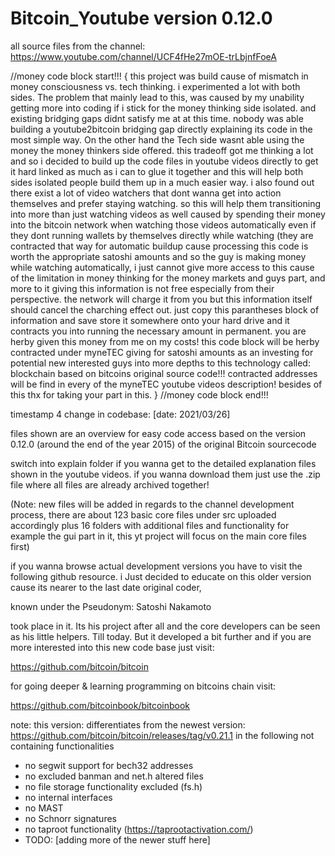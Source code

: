 # Bitcoin_Youtube version 0.12.0
all source files from the channel: https://www.youtube.com/channel/UCF4fHe27mOE-trLbjnfFoeA

//money code block start!!!
{
this project was build cause of mismatch in money consciousness vs. tech thinking. i experimented a lot with both sides. 
The problem that mainly lead to this, was caused by my unability getting more into coding if i stick for the money thinking side isolated. and existing bridging gaps didnt satisfy me at at this time. nobody was able building a youtube2bitcoin bridging gap directly explaining its code in the most simple way. On the other hand the Tech side wasnt able using the money the money thinkers side offered. this tradeoff got me thinking a lot and so i decided to build up the code files in youtube videos directly to get it hard linked as much as i can to glue it together and this will help both sides isolated people build them up in a much easier way. i also found out there exist a lot of video watchers that dont wanna get into action themselves and prefer staying watching. so this will help them transitioning into more than just watching videos as well caused by spending their money into the bitcoin network when watching those videos automatically even if they dont running wallets by themselves directly while watching (they are contracted that way for automatic buildup cause processing this code is worth the appropriate satoshi amounts and so the guy is making money while watching automatically, i just cannot give more access to this cause of the limitation in money thinking for the money markets and guys part, and more to it giving this information is not free especially from their perspective. the network will charge it from you but this information itself should cancel the charching effect out.
just copy this parantheses block of information and save store it somewhere onto your hard drive and it contracts you into
running the necessary amount in permanent. you are herby given this money from me on my costs!
this code block will be herby contracted under myneTEC giving for satoshi amounts as an investing for potential new interested guys into more depths to this technology called: blockchain based on bitcoins original source code!!!
contracted addresses will be find in every of the myneTEC youtube videos description!
besides of this thx for taking your part in this.
}
//money code block end!!!

timestamp 4 change in codebase: [date: 2021/03/26]

files shown are an overview for easy code access based on the version 0.12.0 (around the end of the year 2015) of the original Bitcoin sourcecode

switch into explain folder if you wanna get to the detailed explanation files shown in the youtube videos.
if you wanna download them just use the .zip file where all files are already archived together!

(Note: new files will be added in regards to the channel development process, there are about 123 basic core files under src uploaded accordingly plus 16 folders with additional files and functionality for example the gui part in it, this yt project will focus on the main core files first)

if you wanna browse actual development versions you have to visit the following github resource.
i Just decided to educate on this older version cause its nearer to the last date original coder,

known under the Pseudonym: Satoshi Nakamoto 

took place in it. Its his project after all and the core developers can be seen as his little helpers. Till today.
But it developed a bit further and if you are more interested into this new code base just visit:


https://github.com/bitcoin/bitcoin

for going deeper & learning programming on bitcoins chain visit:

https://github.com/bitcoinbook/bitcoinbook


note: this version: differentiates from the newest version: https://github.com/bitcoin/bitcoin/releases/tag/v0.21.1 in the following 
      not containing functionalities

- no segwit support for bech32 addresses
- no excluded banman and net.h altered files
- no file storage functionality excluded (fs.h)
- no internal interfaces
- no MAST
- no Schnorr signatures
- no taproot functionality (https://taprootactivation.com/)
- TODO: [adding more of the newer stuff here]

